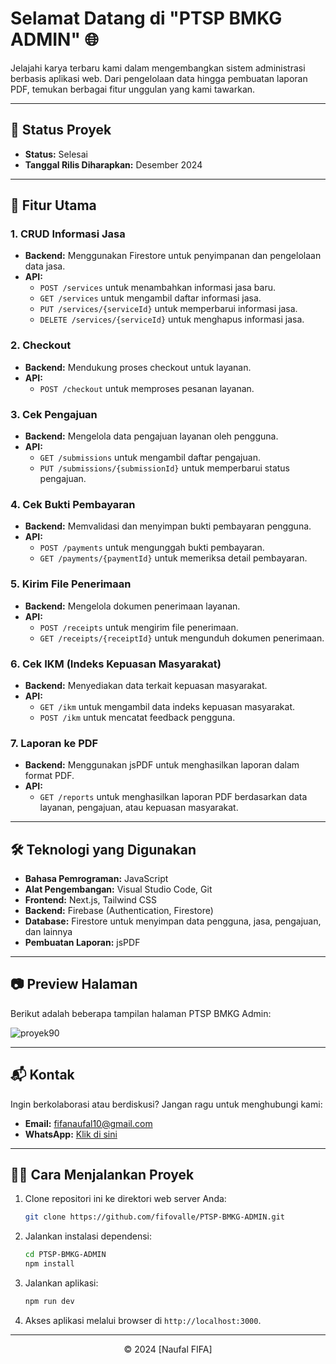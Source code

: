 # Selamat Datang di **"PTSP BMKG ADMIN"** 🌐

Jelajahi karya terbaru kami dalam mengembangkan sistem administrasi berbasis aplikasi web. Dari pengelolaan data hingga pembuatan laporan PDF, temukan berbagai fitur unggulan yang kami tawarkan.

---

## 🚧 **Status Proyek**

- **Status:** Selesai
- **Tanggal Rilis Diharapkan:** Desember 2024

---

## 🚀 **Fitur Utama**

### **1. CRUD Informasi Jasa**

- **Backend:** Menggunakan Firestore untuk penyimpanan dan pengelolaan data jasa.
- **API:**
  - `POST /services` untuk menambahkan informasi jasa baru.
  - `GET /services` untuk mengambil daftar informasi jasa.
  - `PUT /services/{serviceId}` untuk memperbarui informasi jasa.
  - `DELETE /services/{serviceId}` untuk menghapus informasi jasa.

### **2. Checkout**

- **Backend:** Mendukung proses checkout untuk layanan.
- **API:**
  - `POST /checkout` untuk memproses pesanan layanan.

### **3. Cek Pengajuan**

- **Backend:** Mengelola data pengajuan layanan oleh pengguna.
- **API:**
  - `GET /submissions` untuk mengambil daftar pengajuan.
  - `PUT /submissions/{submissionId}` untuk memperbarui status pengajuan.

### **4. Cek Bukti Pembayaran**

- **Backend:** Memvalidasi dan menyimpan bukti pembayaran pengguna.
- **API:**
  - `POST /payments` untuk mengunggah bukti pembayaran.
  - `GET /payments/{paymentId}` untuk memeriksa detail pembayaran.

### **5. Kirim File Penerimaan**

- **Backend:** Mengelola dokumen penerimaan layanan.
- **API:**
  - `POST /receipts` untuk mengirim file penerimaan.
  - `GET /receipts/{receiptId}` untuk mengunduh dokumen penerimaan.

### **6. Cek IKM (Indeks Kepuasan Masyarakat)**

- **Backend:** Menyediakan data terkait kepuasan masyarakat.
- **API:**
  - `GET /ikm` untuk mengambil data indeks kepuasan masyarakat.
  - `POST /ikm` untuk mencatat feedback pengguna.

### **7. Laporan ke PDF**

- **Backend:** Menggunakan jsPDF untuk menghasilkan laporan dalam format PDF.
- **API:**
  - `GET /reports` untuk menghasilkan laporan PDF berdasarkan data layanan, pengajuan, atau kepuasan masyarakat.

---

## 🛠️ **Teknologi yang Digunakan**

- **Bahasa Pemrograman:** JavaScript
- **Alat Pengembangan:** Visual Studio Code, Git
- **Frontend:** Next.js, Tailwind CSS
- **Backend:** Firebase (Authentication, Firestore)
- **Database:** Firestore untuk menyimpan data pengguna, jasa, pengajuan, dan lainnya
- **Pembuatan Laporan:** jsPDF

---

## 📷 Preview Halaman

Berikut adalah beberapa tampilan halaman PTSP BMKG Admin:

![proyek90](https://github.com/user-attachments/assets/0de40d37-5a61-4b5e-b267-c38ae6c4449c)

---

## 📬 **Kontak**

Ingin berkolaborasi atau berdiskusi? Jangan ragu untuk menghubungi kami:

- **Email:** [fifanaufal10@gmail.com](mailto:fifanaufal10@gmail.com)
- **WhatsApp:** [Klik di sini](https://wa.me/+6282318334287)

---

## 👨‍💻 **Cara Menjalankan Proyek**

1. Clone repositori ini ke direktori web server Anda:

   ```bash
   git clone https://github.com/fifovalle/PTSP-BMKG-ADMIN.git
   ```

2. Jalankan instalasi dependensi:

   ```bash
   cd PTSP-BMKG-ADMIN
   npm install
   ```

3. Jalankan aplikasi:

   ```bash
   npm run dev
   ```

4. Akses aplikasi melalui browser di `http://localhost:3000`.

---

<div align="center">
  &copy; 2024 [Naufal FIFA]
</div>
